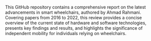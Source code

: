 
This GitHub repository contains a comprehensive report on the latest advancements in smart wheelchairs, authored by Ahmad Rahmani. Covering papers from 2016 to 2022, this review provides a concise overview of the current state of hardware and software technologies, presents key findings and results, and highlights the significance of independent mobility for individuals relying on wheelchairs.
